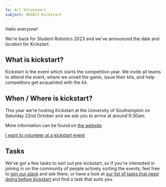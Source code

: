 ```yaml
---
to: All Volunteers
subject: SR2023 Kickstart
---
```


Hello everyone!

We're back for Student Robotics 2023 and we've announced the date and location for Kickstart.

## What is kickstart?

Kickstart is the event which starts the competition year. We invite all teams to attend the event, where we unveil the game, issue their kits, and help competitors get acquainted with the kit.

## When / Where is kickstart?

This year we're hosting Kickstart at the University of Southampton on Saturday 22nd October and we ask you to arrive at around 9:30am.

More information can be found on [the website](https://studentrobotics.org/events/sr2023/southampton-kickstart/).

[I want to volunteer at a kickstart event][signup-form]

## Tasks

We've got a few tasks to sort out pre-kickstart, so if you're interested in joining in on the community of people actively sorting the events, feel free to [join our slack][slack-signup] and ask there, or have a look at [our list of tasks that need doing before kickstart][kickstart-tasks] and find a task that suits you.


[signup-form]: https://forms.gle/BsUz2SDsRzJfaNQcA
[slack-signup]: https://goo.gl/forms/Maq41MHF8CYSRVn83
[kickstart-tasks]: https://github.com/srobo/tasks/milestone/24
